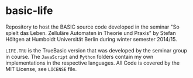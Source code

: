 # basic-life

Repository to host the BASIC source code developed in the seminar "So spielt
das Leben. Zelluläre Automaten in Theorie und Praxis" by Stefan Höltgen at
Humboldt Universität Berlin during winter semester 2014/15.

`LIFE.TRU` is the TrueBasic version that was developed by the seminar group in
course. The `JavaScript` and `Python` folders contain my own implementations
in the respective languages. All Code is covered by the MIT License, see
`LICENSE` file.